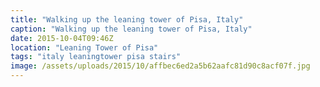 ```yaml
---
title: "Walking up the leaning tower of Pisa, Italy"
caption: "Walking up the leaning tower of Pisa, Italy"
date: 2015-10-04T09:46Z
location: "Leaning Tower of Pisa"
tags: "italy leaningtower pisa stairs"
image: /assets/uploads/2015/10/affbec6ed2a5b62aafc81d90c8acf07f.jpg
---
```

